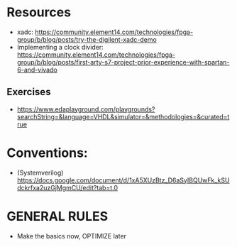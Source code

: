 

# Resources
- xadc: https://community.element14.com/technologies/fpga-group/b/blog/posts/try-the-digilent-xadc-demo
- Implementing a clock divider: https://community.element14.com/technologies/fpga-group/b/blog/posts/first-arty-s7-project-prior-experience-with-spartan-6-and-vivado

## Exercises
- https://www.edaplayground.com/playgrounds?searchString=&language=VHDL&simulator=&methodologies=&curated=true

# Conventions:
- (Systemverilog) https://docs.google.com/document/d/1xA5XUzBtz_D6aSyIBQUwFk_kSUdckrfxa2uzGjMgmCU/edit?tab=t.0


# GENERAL RULES
- Make the basics now, OPTIMIZE later
